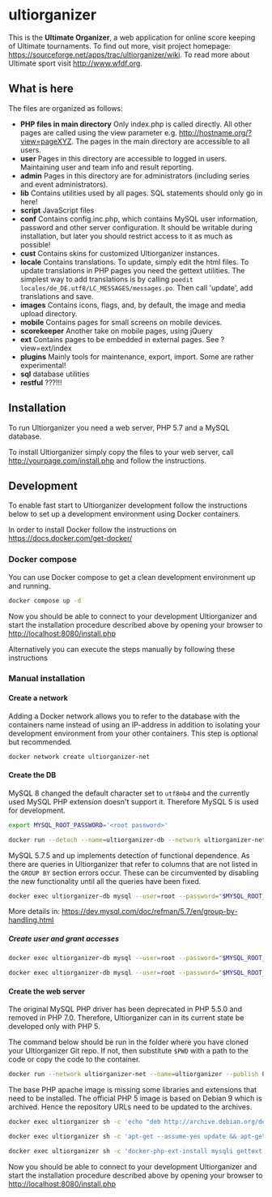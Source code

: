 # ultiorganizer

This is the **Ultimate Organizer**, a web application for online score keeping of Ultimate tournaments. To find out more, visit project homepage: <https://sourceforge.net/apps/trac/ultiorganizer/wiki>. To read more about Ultimate sport visit <http://www.wfdf.org>.

## What is here

The files are organized as follows:

* **PHP files in main directory** Only index.php is called directly. All other pages are called using the view parameter e.g. <http://hostname.org/?view=pageXYZ>. The pages in the main directory are accessible to all users.
* **user** Pages in this directory are accessible to logged in users. Maintaining user and team info and result reporting.
* **admin** Pages in this directory are for administrators (including series and event administrators).
* **lib** Contains utilities used by all pages. SQL statements should only go in here!
* **script** JavaScript files
* **conf** Contains config.inc.php, which contains MySQL user information, password and other server configuration. It should be writable during installation, but later you should restrict access to it as much as possible!
* **cust** Contains skins for customized Ultiorganizer instances.
* **locale** Contains translations. To update, simply edit the html files. To update translations in PHP pages you need the gettext utilities. The simplest way to add translations is by calling `poedit locales/de_DE.utf8/LC_MESSAGES/messages.po`. Then call 'update', add translations and save.
* **images** Contains icons, flags, and, by default, the image and media upload directory.
* **mobile** Contains pages for small screens on mobile devices.
* **scorekeeper** Another take on mobile pages, using jQuery
* **ext** Contains pages to be embedded in external pages. See ?view=ext/index
* **plugins** Mainly tools for maintenance, export, import. Some are rather experimental!
* **sql** database utilities
* **restful** ???!!!

## Installation

To run Ultiorganizer you need a web server, PHP 5.7 and a MySQL database.

To install Ultiorganizer simply copy the files to your web server, call <http://yourpage.com/install.php> and follow the instructions.

## Development

To enable fast start to Ultiorganizer development follow the instructions below to set up a development environment using Docker containers.

In order to install Docker follow the instructions on <https://docs.docker.com/get-docker/>

### Docker compose

You can use Docker compose to get a clean development environment up and running.

```sh
docker compose up -d
```

Now you should be able to connect to your development Ultiorganizer and start the installation procedure described above by opening your browser to <http://localhost:8080/install.php>

Alternatively you can execute the steps manually by following these instructions

### Manual installation

#### Create a network

Adding a Docker network allows you to refer to the database with the containers name instead of using an IP-address in addition to isolating your development environment from your other containers. This step is optional but recommended.

```sh
docker network create ultiorganizer-net
```

#### Create the DB

MySQL 8 changed the default character set to `utf8mb4` and the currently used MySQL PHP extension doesn't support it. Therefore MySQL 5 is used for development.

```sh
export MYSQL_ROOT_PASSWORD='<root password>'
```

```sh
docker run --detach --name=ultiorganizer-db --network ultiorganizer-net --env "MYSQL_ROOT_PASSWORD=$MYSQL_ROOT_PASSWORD" mysql:5.7
```

MySQL 5.7.5 and up implements detection of functional dependence. As there are queries in Ultiorganizer that refer to columns that are not listed in the `GROUP BY` section errors occur. These can be circumvented by disabling the new functionality until all the queries have been fixed.

```sh
docker exec ultiorganizer-db mysql --user=root --password="$MYSQL_ROOT_PASSWORD" --execute="CREATE DATABASE ultiorganizer;SET GLOBAL sql_mode=(SELECT REPLACE(@@sql_mode,'ONLY_FULL_GROUP_BY',''));"
```

More details in: <https://dev.mysql.com/doc/refman/5.7/en/group-by-handling.html>

##### Create user and grant accesses

```sh
docker exec ultiorganizer-db mysql --user=root --password="$MYSQL_ROOT_PASSWORD" --execute="CREATE USER ultiorganizer IDENTIFIED BY 'ultiorganizer'"
```

```sh
docker exec ultiorganizer-db mysql --user=root --password="$MYSQL_ROOT_PASSWORD" --execute="GRANT ALL PRIVILEGES ON ultiorganizer.* TO ultiorganizer"
```

#### Create the web server

The original MySQL PHP driver has been deprecated in PHP 5.5.0 and removed in PHP 7.0. Therefore, Ultiorganizer can in its current state be developed only with PHP 5.

The command below should be run in the folder where you have cloned your Ultiorganizer Git repo. If not, then substitute `$PWD` with a path to the code or copy the code to the container.

```sh
docker run --network ultiorganizer-net --name=ultiorganizer --publish 8080:80 --volume "$PWD":/var/www/html --detach php:5-apache
```

The base PHP apache image is missing some libraries and extensions that need to be installed. The official PHP 5 image is based on Debian 9 which is archived. Hence the repository URLs need to be updated to the archives.

```sh
docker exec ultiorganizer sh -c 'echo "deb http://archive.debian.org/debian stretch main\ndeb http://archive.debian.org/debian-security stretch/updates main" > /etc/apt/sources.list'
```

```sh
docker exec ultiorganizer sh -c 'apt-get --assume-yes update && apt-get --assume-yes install zlib1g-dev libpng-dev sendmail'
```

```sh
docker exec ultiorganizer sh -c 'docker-php-ext-install mysqli gettext gd mbstring && apachectl restart'
```

Now you should be able to connect to your development Ultiorganizer and start the installation procedure described above by opening your browser to <http://localhost:8080/install.php>
